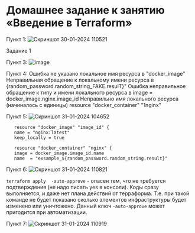 # Домашнее задание к занятию «Введение в Terraform»

Пункт 1: ![Скриншот 30-01-2024 110521](https://github.com/HZTV/Terraform-01/assets/149588305/d0b260ef-d818-446c-b484-a38d60cc3195)

Задание 1

Пункт 3: ![image](https://github.com/HZTV/Terraform-01/assets/149588305/cfd5ac51-e373-42c4-b465-37c1ccd2fdb4)

Пункт 4:
Ошибка не указано локальное имя ресурса в "docker_image"
Неправильная обращение к локальному имени ресурса в {random_password.random_string_FAKE.resulT}"
Ошибка неправильное обращение к типу и имени локального ресурса в image = docker_image.nginx.image_id
Неправильно имя локального ресурса (начиналось с единицы) resource "docker_container" "1nginx"

Пункт 5: ![Скриншот 31-01-2024 104652](https://github.com/HZTV/Terraform-01/assets/149588305/9fe7842a-1bcc-4be0-8918-d42321e54686)

````
   resource "docker_image" "image_id" { 
   name = "nginx:latest" 
   keep_locally = true 
  
   resource "docker_container" "nginx" {
   image = docker_image.image_id.name
   name  = "exsample_${random_password.random_string.result}"
````
   
Пункт 6: ![Скриншот 31-01-2024 110821](https://github.com/HZTV/Terraform-01/assets/149588305/1107919d-7129-428b-9638-f6f8d36ebc5d)

````terraform apply  -auto-approve```` - опасен тем, что не требуется подтверждения (не надо писать yes в консоли). Коды сразу выполняется, и даже нет плана действий от терраформа. 
Т.е. при такой команде не будет показано сколько элементов инфраструктуры будет изменено или уничтожено.
Данный ключ ````-auto-approve```` может пригодится при автоматизации.

Пункт 7: ![Скриншот 31-01-2024 110919](https://github.com/HZTV/Terraform-01/assets/149588305/16c2151b-9922-4990-9201-8b02399d8122)
